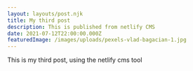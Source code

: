 ```yaml
---
layout: layouts/post.njk
title: My third post
description: This is published from netlify CMS
date: 2021-07-12T22:00:00.000Z
featuredImage: /images/uploads/pexels-vlad-bagacian-1.jpg
---
```

This is my third post, using the netlify cms tool